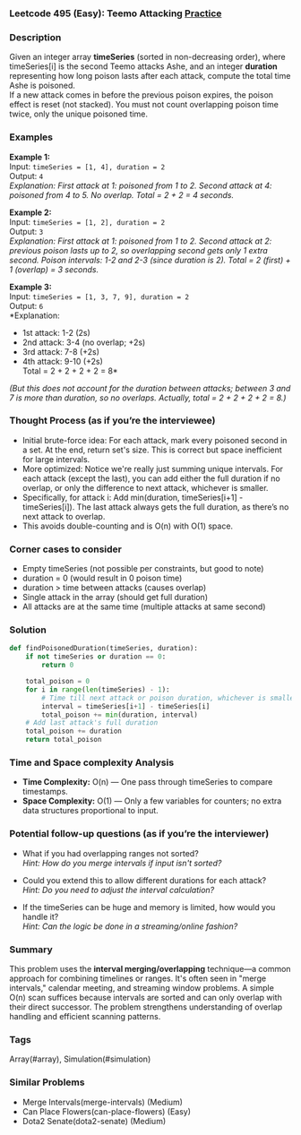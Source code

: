 ### Leetcode 495 (Easy): Teemo Attacking [Practice](https://leetcode.com/problems/teemo-attacking)

### Description  
Given an integer array **timeSeries** (sorted in non-decreasing order), where timeSeries[i] is the second Teemo attacks Ashe, and an integer **duration** representing how long poison lasts after each attack, compute the total time Ashe is poisoned.  
If a new attack comes in before the previous poison expires, the poison effect is reset (not stacked). You must not count overlapping poison time twice, only the unique poisoned time.

### Examples  

**Example 1:**  
Input: `timeSeries = [1, 4], duration = 2`  
Output: `4`  
*Explanation: First attack at 1: poisoned from 1 to 2. Second attack at 4: poisoned from 4 to 5. No overlap. Total = 2 + 2 = 4 seconds.*

**Example 2:**  
Input: `timeSeries = [1, 2], duration = 2`  
Output: `3`  
*Explanation: First attack at 1: poisoned from 1 to 2. Second attack at 2: previous poison lasts up to 2, so overlapping second gets only 1 extra second. Poison intervals: 1-2 and 2-3 (since duration is 2). Total = 2 (first) + 1 (overlap) = 3 seconds.*

**Example 3:**  
Input: `timeSeries = [1, 3, 7, 9], duration = 2`  
Output: `6`  
*Explanation:  
- 1st attack: 1-2 (2s)  
- 2nd attack: 3-4 (no overlap; +2s)  
- 3rd attack: 7-8 (+2s)  
- 4th attack: 9-10 (+2s)  
Total = 2 + 2 + 2 + 2 = 8*  

*(But this does not account for the duration between attacks; between 3 and 7 is more than duration, so no overlaps. Actually, total = 2 + 2 + 2 + 2 = 8.)*


### Thought Process (as if you’re the interviewee)  
- Initial brute-force idea: For each attack, mark every poisoned second in a set. At the end, return set's size. This is correct but space inefficient for large intervals.
- More optimized: Notice we're really just summing unique intervals. For each attack (except the last), you can add either the full duration if no overlap, or only the difference to next attack, whichever is smaller.
- Specifically, for attack i: Add min(duration, timeSeries[i+1] - timeSeries[i]). The last attack always gets the full duration, as there’s no next attack to overlap.
- This avoids double-counting and is O(n) with O(1) space.

### Corner cases to consider  
- Empty timeSeries (not possible per constraints, but good to note)
- duration = 0 (would result in 0 poison time)
- duration > time between attacks (causes overlap)
- Single attack in the array (should get full duration)
- All attacks are at the same time (multiple attacks at same second)

### Solution

```python
def findPoisonedDuration(timeSeries, duration):
    if not timeSeries or duration == 0:
        return 0

    total_poison = 0
    for i in range(len(timeSeries) - 1):
        # Time till next attack or poison duration, whichever is smaller
        interval = timeSeries[i+1] - timeSeries[i]
        total_poison += min(duration, interval)
    # Add last attack's full duration
    total_poison += duration
    return total_poison
```

### Time and Space complexity Analysis  

- **Time Complexity:** O(n) — One pass through timeSeries to compare timestamps.
- **Space Complexity:** O(1) — Only a few variables for counters; no extra data structures proportional to input.

### Potential follow-up questions (as if you’re the interviewer)  

- What if you had overlapping ranges not sorted?  
  *Hint: How do you merge intervals if input isn't sorted?*

- Could you extend this to allow different durations for each attack?  
  *Hint: Do you need to adjust the interval calculation?*

- If the timeSeries can be huge and memory is limited, how would you handle it?  
  *Hint: Can the logic be done in a streaming/online fashion?*

### Summary
This problem uses the **interval merging/overlapping** technique—a common approach for combining timelines or ranges. It's often seen in "merge intervals," calendar meeting, and streaming window problems. A simple O(n) scan suffices because intervals are sorted and can only overlap with their direct successor. The problem strengthens understanding of overlap handling and efficient scanning patterns.

### Tags
Array(#array), Simulation(#simulation)

### Similar Problems
- Merge Intervals(merge-intervals) (Medium)
- Can Place Flowers(can-place-flowers) (Easy)
- Dota2 Senate(dota2-senate) (Medium)